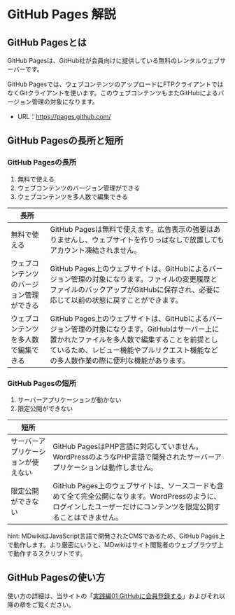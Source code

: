 # GitHub Pages 解説

## GitHub Pagesとは

GitHub Pagesは、GitHub社が会員向けに提供している無料のレンタルウェブサーバーです。

GitHub Pagesでは、ウェブコンテンツのアップロードにFTPクライアントではなくGitクライアントを使います。このウェブコンテンツもまたGitHubによるバージョン管理の対象になります。

* URL：https://pages.github.com/

## GitHub Pagesの長所と短所

### GitHub Pagesの長所

1. 無料で使える
1. ウェブコンテンツのバージョン管理ができる
1. ウェブコンテンツを多人数で編集できる

| 長所                                     |                                                              |
| ---------------------------------------- | ------------------------------------------------------------ |
| 無料で使える                             | GitHub Pagesは無料で使えます。広告表示の強要はありませんし、ウェブサイトを作りっぱなしで放置してもアカウント凍結されません。 |
| ウェブコンテンツのバージョン管理ができる | GitHub Pages上のウェブサイトは、GitHubによるバージョン管理の対象になります。ファイルの変更履歴とファイルのバックアップがGitHubに保存され、必要に応じて以前の状態に戻すことができます。 |
| ウェブコンテンツを多人数で編集できる     | GitHub Pages上のウェブサイトは、GitHubによるバージョン管理の対象になります。GitHubはサーバー上に置かれたファイルを多人数で編集することを前提としているため、レビュー機能やプルリクエスト機能などの多人数作業の際に便利な機能があります。 |

### GitHub Pagesの短所

1. サーバーアプリケーションが動かない
1. 限定公開ができない

| 短所                               |                                                              |
| ---------------------------------- | ------------------------------------------------------------ |
| サーバーアプリケーションが使えない | GitHub PagesはPHP言語に対応していません。WordPressのようなPHP言語で開発されたサーバーアプリケーションは動作しません。 |
| 限定公開ができない                 | GitHub Pages上のウェブサイトは、ソースコードも含めて全て完全公開になります。WordPressのように、ログインしたユーザーだけにコンテンツを限定公開することはできません。 |



hint: MDwikiはJavaScript言語で開発されたCMSであるため、GitHub Pages上で動作します。より厳密にいうと、MDwikiはサイト閲覧者のウェブブラウザ上で動作するスクリプトです。

## GitHub Pagesの使い方

使い方の詳細は、当サイトの「[実践編01 GitHubに会員登録する](practice01.md)」およびそれ以降の章をご覧ください。